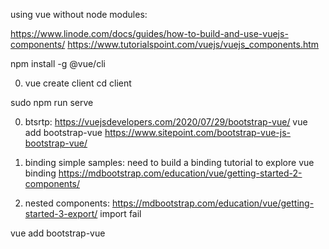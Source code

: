 using vue without node modules:
<script src="https://unpkg.com/vue@2.5.17/dist/vue.min.js"></script>
https://www.linode.com/docs/guides/how-to-build-and-use-vuejs-components/
https://www.tutorialspoint.com/vuejs/vuejs_components.htm


npm install -g @vue/cli

0. vue create client
cd client

sudo npm run serve

0. btsrtp:
https://vuejsdevelopers.com/2020/07/29/bootstrap-vue/
vue add bootstrap-vue
https://www.sitepoint.com/bootstrap-vue-js-bootstrap-vue/


0. binding simple samples: 
need to build a binding tutorial to explore vue binding
https://mdbootstrap.com/education/vue/getting-started-2-components/

0. nested components:
https://mdbootstrap.com/education/vue/getting-started-3-export/
import fail


vue add bootstrap-vue